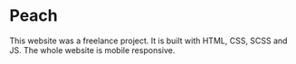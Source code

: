 # Peach

This website was a freelance project. It is built with HTML, CSS, SCSS and JS. The whole website is mobile responsive.

